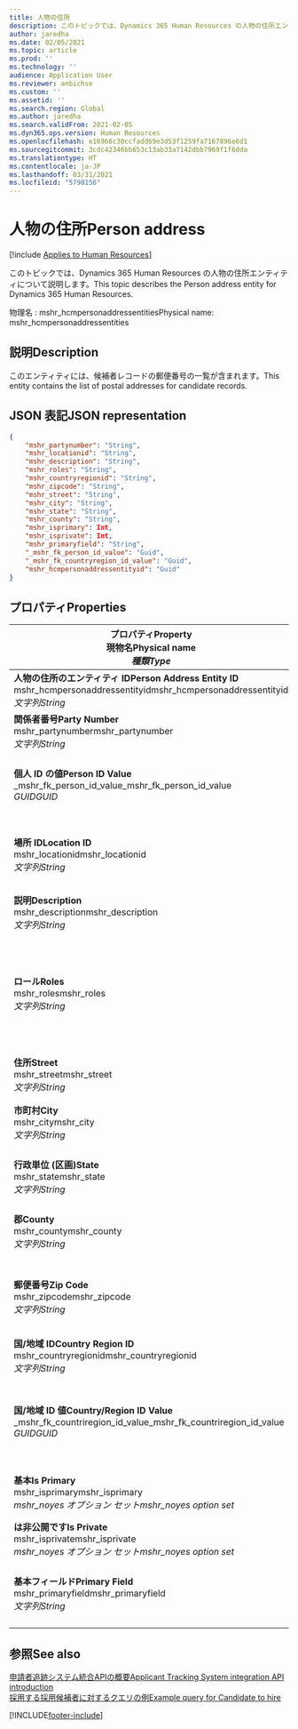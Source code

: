 ```yaml
---
title: 人物の住所
description: このトピックでは、Dynamics 365 Human Resources の人物の住所エンティティについて説明します。
author: jaredha
ms.date: 02/05/2021
ms.topic: article
ms.prod: ''
ms.technology: ''
audience: Application User
ms.reviewer: anbichse
ms.custom: ''
ms.assetid: ''
ms.search.region: Global
ms.author: jaredha
ms.search.validFrom: 2021-02-05
ms.dyn365.ops.version: Human Resources
ms.openlocfilehash: e16966c30ccfadd69e3d53f1259fa7167896e6d1
ms.sourcegitcommit: 3cdc42346bb653c13ab33a7142dbb7969f1f6dda
ms.translationtype: HT
ms.contentlocale: ja-JP
ms.lasthandoff: 03/31/2021
ms.locfileid: "5798156"
---
```

# <a name="person-address"></a><span data-ttu-id="43899-103">人物の住所</span><span class="sxs-lookup"><span data-stu-id="43899-103">Person address</span></span>

[!include [Applies to Human Resources](../includes/applies-to-hr.md)]

<span data-ttu-id="43899-104">このトピックでは、Dynamics 365 Human Resources の人物の住所エンティティについて説明します。</span><span class="sxs-lookup"><span data-stu-id="43899-104">This topic describes the Person address entity for Dynamics 365 Human Resources.</span></span>

<span data-ttu-id="43899-105">物理名 : mshr_hcmpersonaddressentities</span><span class="sxs-lookup"><span data-stu-id="43899-105">Physical name: mshr_hcmpersonaddressentities</span></span>

## <a name="description"></a><span data-ttu-id="43899-106">説明</span><span class="sxs-lookup"><span data-stu-id="43899-106">Description</span></span>

<span data-ttu-id="43899-107">このエンティティには、候補者レコードの郵便番号の一覧が含まれます。</span><span class="sxs-lookup"><span data-stu-id="43899-107">This entity contains the list of postal addresses for candidate records.</span></span>

## <a name="json-representation"></a><span data-ttu-id="43899-108">JSON 表記</span><span class="sxs-lookup"><span data-stu-id="43899-108">JSON representation</span></span>

```json
{
    "mshr_partynumber": "String",
    "mshr_locationid": "String",
    "mshr_description": "String",
    "mshr_roles": "String",
    "mshr_countryregionid": "String",
    "mshr_zipcode": "String",
    "mshr_street": "String",
    "mshr_city": "String",
    "mshr_state": "String",
    "mshr_county": "String",
    "mshr_isprimary": Int,
    "mshr_isprivate": Int,
    "mshr_primaryfield": "String",
    "_mshr_fk_person_id_value": "Guid",
    "_mshr_fk_countryregion_id_value": "Guid",
    "mshr_hcmpersonaddressentityid": "Guid"
}
```

## <a name="properties"></a><span data-ttu-id="43899-109">プロパティ</span><span class="sxs-lookup"><span data-stu-id="43899-109">Properties</span></span>

| <span data-ttu-id="43899-110">プロパティ</span><span class="sxs-lookup"><span data-stu-id="43899-110">Property</span></span><br><span data-ttu-id="43899-111">**現物名**</span><span class="sxs-lookup"><span data-stu-id="43899-111">**Physical name**</span></span><br><span data-ttu-id="43899-112">**_種類_**</span><span class="sxs-lookup"><span data-stu-id="43899-112">**_Type_**</span></span> | <span data-ttu-id="43899-113">使用</span><span class="sxs-lookup"><span data-stu-id="43899-113">Use</span></span> | <span data-ttu-id="43899-114">説明</span><span class="sxs-lookup"><span data-stu-id="43899-114">Description</span></span> |
| --- | --- | --- |
| <span data-ttu-id="43899-115">**人物の住所のエンティティ ID**</span><span class="sxs-lookup"><span data-stu-id="43899-115">**Person Address Entity ID**</span></span><br><span data-ttu-id="43899-116">mshr_hcmpersonaddressentityid</span><span class="sxs-lookup"><span data-stu-id="43899-116">mshr_hcmpersonaddressentityid</span></span><br><span data-ttu-id="43899-117">*文字列*</span><span class="sxs-lookup"><span data-stu-id="43899-117">*String*</span></span> | <span data-ttu-id="43899-118">読み取り専用</span><span class="sxs-lookup"><span data-stu-id="43899-118">Read-only</span></span><br><span data-ttu-id="43899-119">必須</span><span class="sxs-lookup"><span data-stu-id="43899-119">Required</span></span> | <span data-ttu-id="43899-120">システムが生成した、エンティティ レコードの一意識別子です。</span><span class="sxs-lookup"><span data-stu-id="43899-120">System-generated unique identifier for the entity record.</span></span> |
| <span data-ttu-id="43899-121">**関係者番号**</span><span class="sxs-lookup"><span data-stu-id="43899-121">**Party Number**</span></span><br><span data-ttu-id="43899-122">mshr_partynumber</span><span class="sxs-lookup"><span data-stu-id="43899-122">mshr_partynumber</span></span><br><span data-ttu-id="43899-123">*文字列*</span><span class="sxs-lookup"><span data-stu-id="43899-123">*String*</span></span> | <span data-ttu-id="43899-124">読み取り/書き込み</span><span class="sxs-lookup"><span data-stu-id="43899-124">Read/write</span></span><br><span data-ttu-id="43899-125">必須</span><span class="sxs-lookup"><span data-stu-id="43899-125">Required</span></span> | <span data-ttu-id="43899-126">関連付けられている当事者 (人物) レコードの ID です。</span><span class="sxs-lookup"><span data-stu-id="43899-126">The ID of the associated party (person) record.</span></span> |
| <span data-ttu-id="43899-127">**個人 ID の値**</span><span class="sxs-lookup"><span data-stu-id="43899-127">**Person ID Value**</span></span><br><span data-ttu-id="43899-128">_mshr_fk_person_id_value</span><span class="sxs-lookup"><span data-stu-id="43899-128">_mshr_fk_person_id_value</span></span><br><span data-ttu-id="43899-129">*GUID*</span><span class="sxs-lookup"><span data-stu-id="43899-129">*GUID*</span></span> | <span data-ttu-id="43899-130">読み取り専用</span><span class="sxs-lookup"><span data-stu-id="43899-130">Read-only</span></span><br><span data-ttu-id="43899-131">必須</span><span class="sxs-lookup"><span data-stu-id="43899-131">Required</span></span><br><span data-ttu-id="43899-132">外部キー : mshr_dirpersonentity の mshr_dirpersonentityid</span><span class="sxs-lookup"><span data-stu-id="43899-132">Foreign key: mshr_dirpersonentityid of mshr_dirpersonentity</span></span> | <span data-ttu-id="43899-133">システムが生成する、当事者 (個人) エンティティ レコードの識別子です。</span><span class="sxs-lookup"><span data-stu-id="43899-133">The system-generated identifier of the party (person) entity record.</span></span> |
| <span data-ttu-id="43899-134">**場所 ID**</span><span class="sxs-lookup"><span data-stu-id="43899-134">**Location ID**</span></span><br><span data-ttu-id="43899-135">mshr_locationid</span><span class="sxs-lookup"><span data-stu-id="43899-135">mshr_locationid</span></span><br><span data-ttu-id="43899-136">*文字列*</span><span class="sxs-lookup"><span data-stu-id="43899-136">*String*</span></span> | <span data-ttu-id="43899-137">読み取り/書き込み</span><span class="sxs-lookup"><span data-stu-id="43899-137">Read/write</span></span><br><span data-ttu-id="43899-138">必須</span><span class="sxs-lookup"><span data-stu-id="43899-138">Required</span></span> | <span data-ttu-id="43899-139">住所レコードの場所 ID です。</span><span class="sxs-lookup"><span data-stu-id="43899-139">The location ID of the address record.</span></span> <span data-ttu-id="43899-140">mshr_logisticspostaladdresslocationcdsentity エンティティ内の設定をします。</span><span class="sxs-lookup"><span data-stu-id="43899-140">Set up in mshr_logisticspostaladdresslocationcdsentity entity.</span></span> |
| <span data-ttu-id="43899-141">**説明**</span><span class="sxs-lookup"><span data-stu-id="43899-141">**Description**</span></span><br><span data-ttu-id="43899-142">mshr_description</span><span class="sxs-lookup"><span data-stu-id="43899-142">mshr_description</span></span><br><span data-ttu-id="43899-143">*文字列*</span><span class="sxs-lookup"><span data-stu-id="43899-143">*String*</span></span> | <span data-ttu-id="43899-144">読み取り/書き込み</span><span class="sxs-lookup"><span data-stu-id="43899-144">Read/write</span></span><br><span data-ttu-id="43899-145">必須</span><span class="sxs-lookup"><span data-stu-id="43899-145">Required</span></span> | <span data-ttu-id="43899-146">候補者の住所の説明です。</span><span class="sxs-lookup"><span data-stu-id="43899-146">A description of the candidate’s address.</span></span> |
| <span data-ttu-id="43899-147">**ロール**</span><span class="sxs-lookup"><span data-stu-id="43899-147">**Roles**</span></span><br><span data-ttu-id="43899-148">mshr_roles</span><span class="sxs-lookup"><span data-stu-id="43899-148">mshr_roles</span></span><br><span data-ttu-id="43899-149">*文字列*</span><span class="sxs-lookup"><span data-stu-id="43899-149">*String*</span></span> | <span data-ttu-id="43899-150">読み取り/書き込み</span><span class="sxs-lookup"><span data-stu-id="43899-150">Read/write</span></span><br><span data-ttu-id="43899-151">必須</span><span class="sxs-lookup"><span data-stu-id="43899-151">Required</span></span> | <span data-ttu-id="43899-152">この住所に割り当てられたロールです。</span><span class="sxs-lookup"><span data-stu-id="43899-152">The roles assigned for this address.</span></span> <span data-ttu-id="43899-153">複数のロールを割り当てることができます。</span><span class="sxs-lookup"><span data-stu-id="43899-153">More than one role can be assigned.</span></span> <span data-ttu-id="43899-154">各ロールは、セミコロンで区切る必要があります。</span><span class="sxs-lookup"><span data-stu-id="43899-154">Each role should be separated by a semicolon.</span></span> <span data-ttu-id="43899-155">有効な値は mshr_logisticslocationroleentity エンティティに含まれています。</span><span class="sxs-lookup"><span data-stu-id="43899-155">Valid values contained in the mshr_logisticslocationroleentity entity.</span></span> |
| <span data-ttu-id="43899-156">**住所**</span><span class="sxs-lookup"><span data-stu-id="43899-156">**Street**</span></span><br><span data-ttu-id="43899-157">mshr_street</span><span class="sxs-lookup"><span data-stu-id="43899-157">mshr_street</span></span><br><span data-ttu-id="43899-158">*文字列*</span><span class="sxs-lookup"><span data-stu-id="43899-158">*String*</span></span> | <span data-ttu-id="43899-159">読み取り/書き込み</span><span class="sxs-lookup"><span data-stu-id="43899-159">Read/write</span></span><br><span data-ttu-id="43899-160">オプション</span><span class="sxs-lookup"><span data-stu-id="43899-160">Optional</span></span> | <span data-ttu-id="43899-161">番地です。</span><span class="sxs-lookup"><span data-stu-id="43899-161">The street number.</span></span> |
| <span data-ttu-id="43899-162">**市町村**</span><span class="sxs-lookup"><span data-stu-id="43899-162">**City**</span></span><br><span data-ttu-id="43899-163">mshr_city</span><span class="sxs-lookup"><span data-stu-id="43899-163">mshr_city</span></span><br><span data-ttu-id="43899-164">*文字列*</span><span class="sxs-lookup"><span data-stu-id="43899-164">*String*</span></span> | <span data-ttu-id="43899-165">読み取り/書き込み</span><span class="sxs-lookup"><span data-stu-id="43899-165">Read/write</span></span><br><span data-ttu-id="43899-166">オプション</span><span class="sxs-lookup"><span data-stu-id="43899-166">Optional</span></span> | <span data-ttu-id="43899-167">住所の市町村。</span><span class="sxs-lookup"><span data-stu-id="43899-167">The city of the address.</span></span> <span data-ttu-id="43899-168">mshr_logisticsaddresscityentity エンティティで設定します。</span><span class="sxs-lookup"><span data-stu-id="43899-168">Set up in mshr_logisticsaddresscityentity entity.</span></span> |
| <span data-ttu-id="43899-169">**行政単位 (区画)**</span><span class="sxs-lookup"><span data-stu-id="43899-169">**State**</span></span><br><span data-ttu-id="43899-170">mshr_state</span><span class="sxs-lookup"><span data-stu-id="43899-170">mshr_state</span></span><br><span data-ttu-id="43899-171">*文字列*</span><span class="sxs-lookup"><span data-stu-id="43899-171">*String*</span></span> | <span data-ttu-id="43899-172">読み取り/書き込み</span><span class="sxs-lookup"><span data-stu-id="43899-172">Read/write</span></span><br><span data-ttu-id="43899-173">オプション</span><span class="sxs-lookup"><span data-stu-id="43899-173">Optional</span></span> | <span data-ttu-id="43899-174">住所の都道府県です。</span><span class="sxs-lookup"><span data-stu-id="43899-174">The state of the address.</span></span> <span data-ttu-id="43899-175">mshr_logisticsaddressstateentity エンティティで設定します。</span><span class="sxs-lookup"><span data-stu-id="43899-175">Set up in mshr_logisticsaddressstateentity entity.</span></span> |
| <span data-ttu-id="43899-176">**郡**</span><span class="sxs-lookup"><span data-stu-id="43899-176">**County**</span></span><br><span data-ttu-id="43899-177">mshr_county</span><span class="sxs-lookup"><span data-stu-id="43899-177">mshr_county</span></span><br><span data-ttu-id="43899-178">*文字列*</span><span class="sxs-lookup"><span data-stu-id="43899-178">*String*</span></span> | <span data-ttu-id="43899-179">読み取り/書き込み</span><span class="sxs-lookup"><span data-stu-id="43899-179">Read/write</span></span><br><span data-ttu-id="43899-180">オプション</span><span class="sxs-lookup"><span data-stu-id="43899-180">Optional</span></span> | <span data-ttu-id="43899-181">住所の市区郡。</span><span class="sxs-lookup"><span data-stu-id="43899-181">The county of the address.</span></span> <span data-ttu-id="43899-182">mshr_logisticsaddresscountyentity エンティティで設定します。</span><span class="sxs-lookup"><span data-stu-id="43899-182">Set up in mshr_logisticsaddresscountyentity entity.</span></span> |
| <span data-ttu-id="43899-183">**郵便番号**</span><span class="sxs-lookup"><span data-stu-id="43899-183">**Zip Code**</span></span><br><span data-ttu-id="43899-184">mshr_zipcode</span><span class="sxs-lookup"><span data-stu-id="43899-184">mshr_zipcode</span></span><br><span data-ttu-id="43899-185">*文字列*</span><span class="sxs-lookup"><span data-stu-id="43899-185">*String*</span></span> | <span data-ttu-id="43899-186">読み取り/書き込み</span><span class="sxs-lookup"><span data-stu-id="43899-186">Read/write</span></span><br><span data-ttu-id="43899-187">オプション</span><span class="sxs-lookup"><span data-stu-id="43899-187">Optional</span></span> | <span data-ttu-id="43899-188">住所の郵便番号です。</span><span class="sxs-lookup"><span data-stu-id="43899-188">The zip/postal code of the address.</span></span> <span data-ttu-id="43899-189">mshr_logisticsaddresspostalcodeentity エンティティで設定します。</span><span class="sxs-lookup"><span data-stu-id="43899-189">Set up in mshr_logisticsaddresspostalcodeentity entity.</span></span> |
| <span data-ttu-id="43899-190">**国/地域 ID**</span><span class="sxs-lookup"><span data-stu-id="43899-190">**Country Region ID**</span></span><br><span data-ttu-id="43899-191">mshr_countryregionid</span><span class="sxs-lookup"><span data-stu-id="43899-191">mshr_countryregionid</span></span><br><span data-ttu-id="43899-192">*文字列*</span><span class="sxs-lookup"><span data-stu-id="43899-192">*String*</span></span> | <span data-ttu-id="43899-193">読み取り/書き込み</span><span class="sxs-lookup"><span data-stu-id="43899-193">Read/write</span></span><br><span data-ttu-id="43899-194">オプション</span><span class="sxs-lookup"><span data-stu-id="43899-194">Optional</span></span> | <span data-ttu-id="43899-195">住所の国または地域。</span><span class="sxs-lookup"><span data-stu-id="43899-195">The country or region of the address.</span></span> |
| <span data-ttu-id="43899-196">**国/地域 ID 値**</span><span class="sxs-lookup"><span data-stu-id="43899-196">**Country/Region ID Value**</span></span><br><span data-ttu-id="43899-197">_mshr_fk_countriregion_id_value</span><span class="sxs-lookup"><span data-stu-id="43899-197">_mshr_fk_countriregion_id_value</span></span><br><span data-ttu-id="43899-198">*GUID*</span><span class="sxs-lookup"><span data-stu-id="43899-198">*GUID*</span></span> | <span data-ttu-id="43899-199">読み取り専用</span><span class="sxs-lookup"><span data-stu-id="43899-199">Read-only</span></span><br><span data-ttu-id="43899-200">オプション</span><span class="sxs-lookup"><span data-stu-id="43899-200">Optional</span></span><br><span data-ttu-id="43899-201">外部キー : mshr_logisticsaddresscountryregionentity の mshr_logisticaddresscountryregionentityid</span><span class="sxs-lookup"><span data-stu-id="43899-201">Foreign key: mshr_logisticaddresscountryregionentityid of mshr_logisticsaddresscountryregionentity</span></span> | <span data-ttu-id="43899-202">システムが生成する国/地域の住所の一意識別子です。</span><span class="sxs-lookup"><span data-stu-id="43899-202">System-generated unique identifier of the country/region of the address.</span></span> |
| <span data-ttu-id="43899-203">**基本**</span><span class="sxs-lookup"><span data-stu-id="43899-203">**Is Primary**</span></span><br><span data-ttu-id="43899-204">mshr_isprimary</span><span class="sxs-lookup"><span data-stu-id="43899-204">mshr_isprimary</span></span><br><span data-ttu-id="43899-205">*mshr_noyes オプション セット*</span><span class="sxs-lookup"><span data-stu-id="43899-205">*mshr_noyes option set*</span></span> | <span data-ttu-id="43899-206">読み取り/書き込み</span><span class="sxs-lookup"><span data-stu-id="43899-206">Read/write</span></span><br><span data-ttu-id="43899-207">必須</span><span class="sxs-lookup"><span data-stu-id="43899-207">Required</span></span> | <span data-ttu-id="43899-208">この住所が、定義されたロールの人物の基本住所であるかどうかを識別します。</span><span class="sxs-lookup"><span data-stu-id="43899-208">Identifies whether this address is the primary address for the person of the defined role.</span></span> |
| <span data-ttu-id="43899-209">**は非公開です**</span><span class="sxs-lookup"><span data-stu-id="43899-209">**Is Private**</span></span><br><span data-ttu-id="43899-210">mshr_isprivate</span><span class="sxs-lookup"><span data-stu-id="43899-210">mshr_isprivate</span></span><br><span data-ttu-id="43899-211">*mshr_noyes オプション セット*</span><span class="sxs-lookup"><span data-stu-id="43899-211">*mshr_noyes option set*</span></span> | <span data-ttu-id="43899-212">読み取り/書き込み</span><span class="sxs-lookup"><span data-stu-id="43899-212">Read/write</span></span><br><span data-ttu-id="43899-213">必須</span><span class="sxs-lookup"><span data-stu-id="43899-213">Required</span></span> | <span data-ttu-id="43899-214">この住所が個人のプライベート アドレスかどうかを識別します。</span><span class="sxs-lookup"><span data-stu-id="43899-214">Identifies whether this address is a private address for the person.</span></span> |
| <span data-ttu-id="43899-215">**基本フィールド**</span><span class="sxs-lookup"><span data-stu-id="43899-215">**Primary Field**</span></span><br><span data-ttu-id="43899-216">mshr_primaryfield</span><span class="sxs-lookup"><span data-stu-id="43899-216">mshr_primaryfield</span></span><br><span data-ttu-id="43899-217">*文字列*</span><span class="sxs-lookup"><span data-stu-id="43899-217">*String*</span></span> | <span data-ttu-id="43899-218">読み取り専用</span><span class="sxs-lookup"><span data-stu-id="43899-218">Read-only</span></span><br><span data-ttu-id="43899-219">必須</span><span class="sxs-lookup"><span data-stu-id="43899-219">Required</span></span> | <span data-ttu-id="43899-220">エンティティ レコードの基本識別子として使用されるフィールドです。</span><span class="sxs-lookup"><span data-stu-id="43899-220">Field used as a primary identifier of the entity record.</span></span> <span data-ttu-id="43899-221">関係者番号と場所 ID の組み合わせです。</span><span class="sxs-lookup"><span data-stu-id="43899-221">Combination of party number and location ID.</span></span> |

## <a name="see-also"></a><span data-ttu-id="43899-222">参照</span><span class="sxs-lookup"><span data-stu-id="43899-222">See also</span></span>

[<span data-ttu-id="43899-223">申請者追跡システム統合APIの概要</span><span class="sxs-lookup"><span data-stu-id="43899-223">Applicant Tracking System integration API introduction</span></span>](hr-admin-integration-ats-api-introduction.md)<br>
[<span data-ttu-id="43899-224">採用する採用候補者に対するクエリの例</span><span class="sxs-lookup"><span data-stu-id="43899-224">Example query for Candidate to hire</span></span>](hr-admin-integration-ats-api-candidate-to-hire-example-query.md)



[!INCLUDE[footer-include](../includes/footer-banner.md)]
